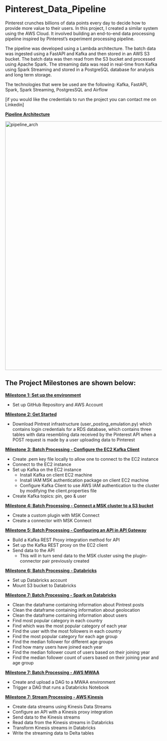 # Pinterest_Data_Pipeline

Pinterest crunches billions of data points every day to decide how to provide more value to their users. In this project, I created a similar system using the AWS Cloud. It involved building an end-to-end data processing pipeline inspired by Pinterest’s experiment processing pipeline.

The pipeline was developed using a Lambda architecture. The batch data was ingested using a FastAPI and Kafka and then stored in an AWS S3 bucket. The batch data was then read from the S3 bucket and processed using Apache Spark. The streaming data was read in real-time from Kafka using Spark Streaming and stored in a PostgreSQL database for analysis and long term storage.

The technologies that were be used are the following: Kafka, FastAPI, Spark, Spark Streaming, PostgresSQL and Airflow

[if you would like the credentials to run the project you can contact me on Linkedin]

**<ins>Pipeline Architecture</ins>**

<img width="801" alt="pipeline_arch" src="https://user-images.githubusercontent.com/105749987/223228145-795fc657-9ca8-47cb-9443-aad39d3c7112.png">


## **The Project Milestones are shown below:**

**<ins>Milestone 1: Set up the environment**
- Set up GitHub Repository and AWS Account

**<ins>Milestone 2: Get Started**
- Download Pintrest infrastructure (user_posting_emulation.py) which contains login credentials for a RDS database, which contains three tables with data resembling data received by the Pinterest API when a POST request is made by a user uploading data to Pinterest

**<ins>Milestone 3: Batch Processing - Configure the EC2 Kafka Client**
- Create .pem key file locally to allow one to connect to the EC2 instance
- Connect to the EC2 instance
- Set up Kafka on the EC2 instance
    - Install Kafka on client EC2 machine
    - Install IAM MSK authentication package on client EC2 machine
    - Configure Kafka Client to use AWS IAM authentication to the cluster by modifying the client.properties file
- Create Kafka topics: pin, geo & user

**<ins>Milestone 4: Batch Processing - Connect a MSK cluster to a S3 bucket**
- Create a custom plugin with MSK Connect
- Create a connector with MSK Connect

**<ins>Milestone 5: Batch Processing - Configuring an API in API Gateway**
- Build a Kafka REST Proxy integration method for API
- Set up the Kafka REST proxy on the EC2 client
- Send data to the API
    - This will in turn send data to the MSK cluster using the plugin-connector pair previously created
 
**<ins>Milestone 6: Batch Processing - Databricks**
- Set up Databricks account
- Mount S3 bucket to Databricks

**<ins>Milestone 7: Batch Processing - Spark on Databricks**
- Clean the dataframe containing information about Pintrest posts
- Clean the dataframe containing information about geolocation
- Clean the dataframe containing information about users
- Find most popular category in each country
- Find which was the most popular category of each year
- Find the user with the most followers in each country
- Find the most popular category for each age group
- Find the median follower for different age groups
- Find how many users have joined each year
- Find the median follower count of users based on their joining year
- Find the median follower count of users based on their joining year and age group

**<ins>Milestone 7: Batch Processing - AWS MWAA**
- Create and upload a DAG to a MWAA environment
- Trigger a DAG that runs a Databricks Notebook

**<ins>Milestone 7: Stream Processing - AWS Kinesis**
- Create data streams using Kinesis Data Streams
- Configure an API with a Kinesis proxy integration
- Send data to the Kinesis streams
- Read data from the Kinesis streams in Databricks
- Transform Kinesis streams in Databricks
- Write the streaming data to Delta tables
